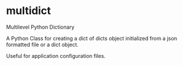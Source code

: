 # multidict
Multilevel Python Dictionary

A Python Class for creating a dict of dicts object initialized from a json formatted file or a dict object.

Useful for application configuration files.


